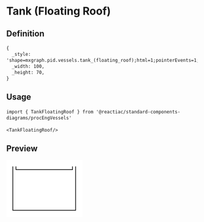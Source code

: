 # Tank (Floating Roof)

## Definition

```
{
  _style: 'shape=mxgraph.pid.vessels.tank_(floating_roof);html=1;pointerEvents=1;align=center;verticalLabelPosition=bottom;verticalAlign=top;dashed=0;',
  _width: 100,
  _height: 70,
}
```

## Usage

```
import { TankFloatingRoof } from '@reactiac/standard-components-diagrams/procEngVessels'

<TankFloatingRoof/>
```

## Preview

<img src="./tank-floating-roof.png" width="200"/>

